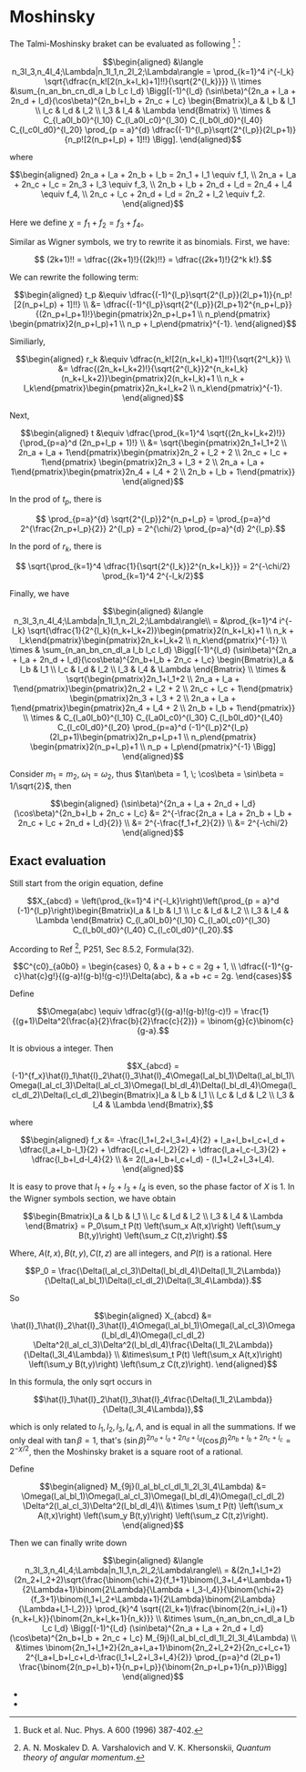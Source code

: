 # Moshinsky

The Talmi-Moshinsky braket can be evaluated as following [^1]：
```math
\begin{aligned}
    &\langle n_3l_3,n_4l_4;\Lambda|n_1l_1,n_2l_2;\Lambda\rangle = \prod_{k=1}^4 i^{-l_k} \sqrt{\dfrac{n_k![2(n_k+l_k)+1]!!}{\sqrt{2^{l_k}}}} \\
    \times &\sum_{n_an_bn_cn_dl_a l_b l_c l_d} \Bigg[(-1)^{l_d} (\sin\beta)^{2n_a + l_a + 2n_d + l_d}(\cos\beta)^{2n_b+l_b + 2n_c + l_c} \begin{Bmatrix}l_a & l_b & l_1 \\ l_c & l_d & l_2 \\ l_3 & l_4 & \Lambda \end{Bmatrix} \\ 
    \times & C_{l_a0l_b0}^{l_10} C_{l_a0l_c0}^{l_30} C_{l_b0l_d0}^{l_40} C_{l_c0l_d0}^{l_20} \prod_{p = a}^{d} \dfrac{(-1)^{l_p}\sqrt{2^{l_p}}(2l_p+1)}{n_p![2(n_p+l_p) + 1]!!} \Bigg].
\end{aligned}
```
where
```math
\begin{aligned}
    2n_a + l_a + 2n_b + l_b = 2n_1 + l_1 \equiv f_1, \\
    2n_a + l_a + 2n_c + l_c = 2n_3 + l_3 \equiv f_3, \\
    2n_b + l_b + 2n_d + l_d = 2n_4 + l_4 \equiv f_4, \\
    2n_c + l_c + 2n_d + l_d = 2n_2 + l_2 \equiv f_2.
\end{aligned}
```

Here we define $\chi = f_1 + f_2 = f_3 + f_4$。

Similar as Wigner symbols, we try to rewrite it as binomials. First, we have:
```math
    (2k+1)!! = \dfrac{(2k+1)!}{(2k)!!} = \dfrac{(2k+1)!}{2^k k!}.
```
We can rewrite the following term:
```math
\begin{aligned}
    t_p &\equiv \dfrac{(-1)^{l_p}\sqrt{2^{l_p}}(2l_p+1)}{n_p![2(n_p+l_p) + 1]!!} \\
        &= \dfrac{(-1)^{l_p}\sqrt{2^{l_p}}(2l_p+1)2^{n_p+l_p}}{(2n_p+l_p+1)!}\begin{pmatrix}2n_p+l_p+1 \\ n_p\end{pmatrix} \begin{pmatrix}2(n_p+l_p)+1 \\ n_p + l_p\end{pmatrix}^{-1}.
\end{aligned}
```
Similiarly,
```math
\begin{aligned}
    r_k &\equiv \dfrac{n_k![2(n_k+l_k)+1]!!}{\sqrt{2^l_k}} \\
        &= \dfrac{(2n_k+l_k+2)!}{\sqrt{2^{l_k}}2^{n_k+l_k}(n_k+l_k+2)}\begin{pmatrix}2(n_k+l_k)+1 \\ n_k + l_k\end{pmatrix}\begin{pmatrix}2n_k+l_k+2 \\ n_k\end{pmatrix}^{-1}.
\end{aligned}
```
Next,
```math
\begin{aligned}
    t &\equiv \dfrac{\prod_{k=1}^4 \sqrt{(2n_k+l_k+2)!}}{\prod_{p=a}^d (2n_p+l_p + 1)!} \\
    &= \sqrt{\begin{pmatrix}2n_1+l_1+2 \\ 2n_a + l_a + 1\end{pmatrix}\begin{pmatrix}2n_2 + l_2 + 2 \\ 2n_c + l_c + 1\end{pmatrix} \begin{pmatrix}2n_3 + l_3 + 2 \\ 2n_a + l_a + 1\end{pmatrix}\begin{pmatrix}2n_4 + l_4 + 2 \\ 2n_b + l_b + 1\end{pmatrix}}
\end{aligned}
```

In the prod of $t_p$, there is
```math
    \prod_{p=a}^{d} \sqrt{2^{l_p}}2^{n_p+l_p} = \prod_{p=a}^d 2^{\frac{2n_p+l_p}{2}} 2^{l_p} = 2^{\chi/2} \prod_{p=a}^{d} 2^{l_p}.
```
In the pord of $r_k$, there is
```math
    \sqrt{\prod_{k=1}^4 \dfrac{1}{\sqrt{2^{l_k}}2^{n_k+l_k}}} = 2^{-\chi/2} \prod_{k=1}^4 2^{-l_k/2}
```

Finally, we have
```math
\begin{aligned}
    &\langle n_3l_3,n_4l_4;\Lambda|n_1l_1,n_2l_2;\Lambda\rangle\\
    = &\prod_{k=1}^4 i^{-l_k} \sqrt{\dfrac{1}{2^{l_k}(n_k+l_k+2)}\begin{pmatrix}2(n_k+l_k)+1 \\ n_k + l_k\end{pmatrix}\begin{pmatrix}2n_k+l_k+2 \\ n_k\end{pmatrix}^{-1}} \\
    \times & \sum_{n_an_bn_cn_dl_a l_b l_c l_d} \Bigg[(-1)^{l_d} (\sin\beta)^{2n_a + l_a + 2n_d + l_d}(\cos\beta)^{2n_b+l_b + 2n_c + l_c} \begin{Bmatrix}l_a & l_b & l_1 \\ l_c & l_d & l_2 \\ l_3 & l_4 & \Lambda \end{Bmatrix} \\
    \times & \sqrt{\begin{pmatrix}2n_1+l_1+2 \\ 2n_a + l_a + 1\end{pmatrix}\begin{pmatrix}2n_2 + l_2 + 2 \\ 2n_c + l_c + 1\end{pmatrix} \begin{pmatrix}2n_3 + l_3 + 2 \\ 2n_a + l_a + 1\end{pmatrix}\begin{pmatrix}2n_4 + l_4 + 2 \\ 2n_b + l_b + 1\end{pmatrix}} \\
    \times & C_{l_a0l_b0}^{l_10} C_{l_a0l_c0}^{l_30} C_{l_b0l_d0}^{l_40} C_{l_c0l_d0}^{l_20} \prod_{p=a}^d (-1)^{l_p}2^{l_p}(2l_p+1)\begin{pmatrix}2n_p+l_p+1 \\ n_p\end{pmatrix} \begin{pmatrix}2(n_p+l_p)+1 \\ n_p + l_p\end{pmatrix}^{-1} \Bigg]
\end{aligned}
```

Consider $m_1 = m_2,\;\omega_1 = \omega_2$, thus $\tan\beta = 1, \; \cos\beta = \sin\beta = 1/\sqrt{2}$, then
```math
\begin{aligned}
    (\sin\beta)^{2n_a + l_a + 2n_d + l_d}(\cos\beta)^{2n_b+l_b + 2n_c + l_c} &= 2^{-\frac{2n_a + l_a + 2n_b + l_b + 2n_c + l_c + 2n_d + l_d}{2}} \\
    &= 2^{-\frac{f_1+f_2}{2}} \\
    &= 2^{-\chi/2}
\end{aligned}
```

## Exact evaluation

Still start from the origin equation, define
```math
X_{abcd} = \left(\prod_{k=1}^4 i^{-l_k}\right)\left(\prod_{p = a}^d (-1)^{l_p}\right)\begin{Bmatrix}l_a & l_b & l_1 \\ l_c & l_d & l_2 \\ l_3 & l_4 & \Lambda \end{Bmatrix} C_{l_a0l_b0}^{l_10} C_{l_a0l_c0}^{l_30} C_{l_b0l_d0}^{l_40} C_{l_c0l_d0}^{l_20}.
```

According to Ref [^2], P251, Sec 8.5.2, Formula(32).
```math
C^{c0}_{a0b0} = \begin{cases}
0, & a + b + c = 2g + 1, \\
\dfrac{(-1)^{g-c}\hat{c}g!}{(g-a)!(g-b)!(g-c)!}\Delta(abc), & a +b +c = 2g.
\end{cases}
```
Define
```math
\Omega(abc) \equiv \dfrac{g!}{(g-a)!(g-b)!(g-c)!} = \frac{1}{(g+1)\Delta^2(\frac{a}{2}\frac{b}{2}\frac{c}{2})} = \binom{g}{c}\binom{c}{g-a}.
```
It is obvious a integer. Then
```math
X_{abcd} = (-1)^{f_x}\hat{l}_1\hat{l}_2\hat{l}_3\hat{l}_4\Omega(l_al_bl_1)\Delta(l_al_bl_1)\Omega(l_al_cl_3)\Delta(l_al_cl_3)\Omega(l_bl_dl_4)\Delta(l_bl_dl_4)\Omega(l_cl_dl_2)\Delta(l_cl_dl_2)\begin{Bmatrix}l_a & l_b & l_1 \\ l_c & l_d & l_2 \\ l_3 & l_4 & \Lambda \end{Bmatrix},
```
where
```math
\begin{aligned}
f_x &= -\frac{l_1+l_2+l_3+l_4}{2} + l_a+l_b+l_c+l_d + \dfrac{l_a+l_b-l_1}{2} + \dfrac{l_c+l_d-l_2}{2} + \dfrac{l_a+l_c-l_3}{2} + \dfrac{l_b+l_d-l_4}{2} \\
&= 2(l_a+l_b+l_c+l_d) - (l_1+l_2+l_3+l_4).
\end{aligned}
```
It is easy to prove that $l_1+l_2+l_3+l_4$ is even, so the phase factor of $X$ is $1$. In the Wigner symbols section, we have obtain
```math
\begin{Bmatrix}l_a & l_b & l_1 \\ l_c & l_d & l_2 \\ l_3 & l_4 & \Lambda \end{Bmatrix} = P_0\sum_t P(t) \left(\sum_x A(t,x)\right) \left(\sum_y B(t,y)\right) \left(\sum_z C(t,z)\right).
```
Where, $A(t,x), B(t,y), C(t,z)$ are all integers, and $P(t)$ is a rational. Here
```math
P_0 = \frac{\Delta(l_al_cl_3)\Delta(l_bl_dl_4)\Delta(l_1l_2\Lambda)}{\Delta(l_al_bl_1)\Delta(l_cl_dl_2)\Delta(l_3l_4\Lambda)}.
```
So
```math
\begin{aligned}
X_{abcd} &= \hat{l}_1\hat{l}_2\hat{l}_3\hat{l}_4\Omega(l_al_bl_1)\Omega(l_al_cl_3)\Omega(l_bl_dl_4)\Omega(l_cl_dl_2) \Delta^2(l_al_cl_3)\Delta^2(l_bl_dl_4)\frac{\Delta(l_1l_2\Lambda)}{\Delta(l_3l_4\Lambda)} \\
&\times\sum_t P(t) \left(\sum_x A(t,x)\right) \left(\sum_y B(t,y)\right) \left(\sum_z C(t,z)\right).
\end{aligned}
```
In this formula, the only sqrt occurs in
```math
\hat{l}_1\hat{l}_2\hat{l}_3\hat{l}_4\frac{\Delta(l_1l_2\Lambda)}{\Delta(l_3l_4\Lambda)},
```
which is only related to $l_1,l_2,l_3,l_4,\Lambda$, and is equal in all the summations. If we only deal with $\tan\beta = 1$,
that's $(\sin\beta)^{2n_a + l_a + 2n_d + l_d}(\cos\beta)^{2n_b+l_b + 2n_c + l_c} = 2^{-\chi/2}$,
then the Moshinsky braket is a square root of a rational.

Define
```math
\begin{aligned}
M_{9j}(l_al_bl_cl_dl_1l_2l_3l_4\Lambda) &= \Omega(l_al_bl_1)\Omega(l_al_cl_3)\Omega(l_bl_dl_4)\Omega(l_cl_dl_2) \Delta^2(l_al_cl_3)\Delta^2(l_bl_dl_4)\\
&\times \sum_t P(t) \left(\sum_x A(t,x)\right) \left(\sum_y B(t,y)\right) \left(\sum_z C(t,z)\right).
\end{aligned}
```
Then we can finally write down
```math
\begin{aligned}
&\langle n_3l_3,n_4l_4;\Lambda|n_1l_1,n_2l_2;\Lambda\rangle\\
= &(2n_1+l_1+2)(2n_2+l_2+2)\sqrt{\frac{\binom{\chi+2}{f_1+1}\binom{l_3+l_4+\Lambda+1}{2\Lambda+1}\binom{2\Lambda}{\Lambda + l_3-l_4}}{\binom{\chi+2}{f_3+1}\binom{l_1+l_2+\Lambda+1}{2\Lambda}\binom{2\Lambda}{\Lambda+l_1-l_2}}} \prod_{k}^4 \sqrt{(2l_k+1)\frac{\binom{2(n_i+l_i)+1}{n_k+l_k}}{\binom{2n_k+l_k+1}{n_k}}} \\
&\times \sum_{n_an_bn_cn_dl_a l_b l_c l_d} \Bigg[(-1)^{l_d} (\sin\beta)^{2n_a + l_a + 2n_d + l_d}(\cos\beta)^{2n_b+l_b + 2n_c + l_c} M_{9j}(l_al_bl_cl_dl_1l_2l_3l_4\Lambda) \\
&\times \binom{2n_1+l_1+2}{2n_a+l_a+1}\binom{2n_2+l_2+2}{2n_c+l_c+1} 2^{l_a+l_b+l_c+l_d-\frac{l_1+l_2+l_3+l_4}{2}} \prod_{p=a}^d (2l_p+1) \frac{\binom{2(n_p+l_b)+1}{n_p+l_p}}{\binom{2n_p+l_p+1}{n_p}}\Bigg]
\end{aligned}
```

- [^1]: Buck et al. Nuc. Phys. A 600 (1996) 387-402.
- [^2]: A. N. Moskalev D. A. Varshalovich and V. K. Khersonskii, *Quantum theory of angular momentum*.